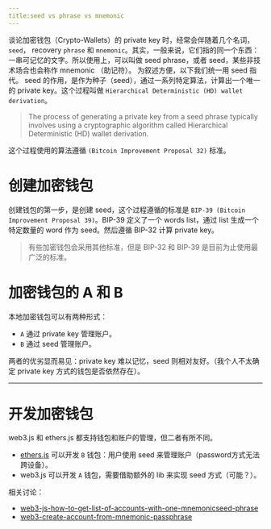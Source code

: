 ```yaml
---
title:seed vs phrase vs mnemonic
---
```

谈论加密钱包（Crypto-Wallets）的 private key 时，经常会伴随着几个名词， `seed`， recovery `phrase` 和 `mnemonic`。其实，一般来说，它们指的同一个东西：一串可记忆的文字。所以使用上，可以叫做
seed phrase，或者 seed，某些非技术场合也会称作 mnemonic （助记符）。
为叙述方便，以下我们统一用 seed 指代。
seed 的作用，是作为种子（seed），通过一系列特定算法，计算出一个唯一的 private key。这个过程叫做 `Hierarchical Deterministic (HD) wallet derivation`。
> The process of generating a private key from a seed phrase typically involves using a cryptographic algorithm called Hierarchical Deterministic (HD)
> wallet derivation.

这个过程使用的算法遵循 `(Bitcoin Improvement Proposal 32)` 标准。

# 创建加密钱包
创建钱包的第一步，是创建 seed，这个过程遵循的标准是 `BIP-39 (Bitcoin Improvement Proposal 39)`。BIP-39 定义了一个 words list，通过 list 生成一个特定数量的 word 作为 seed。然后遵循
BIP-32 计算 private key。

> 有些加密钱包会采用其他标准，但是 BIP-32 和 BIP-39 是目前为止使用最广泛的标准。


# 加密钱包的 A 和 B
本地加密钱包可以有两种形式：
* `A` 通过 private key 管理账户。
* `B` 通过 seed 管理账户。

两者的优劣显而易见：private key 难以记忆，seed 则相对友好。（我个人不太确定 private key 方式的钱包是否依然存在）。

---
# 开发加密钱包
web3.js 和 ethers.js 都支持钱包和账户的管理，但二者有所不同。
* [ethers.js](https://docs.ethers.org/v5/) 可以开发 `B` 钱包：用户使用 seed 来管理账户（password方式无法跨设备）。
* web3.js 可以开发 `A` 钱包，需要借助额外的 lib 来实现 seed 方式（可能？）。

相关讨论：
* [web3-js-how-to-get-list-of-accounts-with-one-mnemonicseed-phrase](https://ethereum.stackexchange.com/questions/119027/web3-js-how-to-get-list-of-accounts-with-one-mnemonicseed-phrase)
* [web3-create-account-from-mnemonic-passphrase](https://ethereum.stackexchange.com/questions/52370/web3-create-account-from-mnemonic-passphrase)
